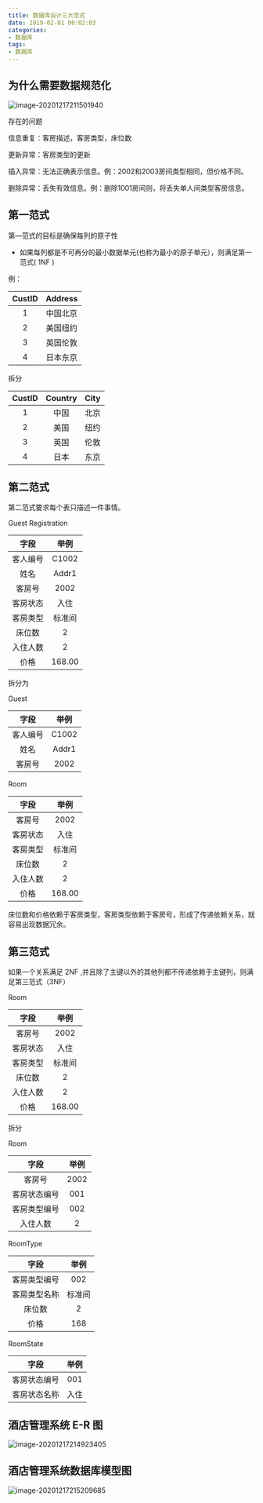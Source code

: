 ```yaml
---
title: 数据库设计三大范式
date: 2019-02-01 00:02:03
categories:
- 数据库
tags:
- 数据库
---
```


## 为什么需要数据规范化

![image-20201217211501940](https://photo.woilanlan.top/blog/img/2020/12/17/image-20201217211501940.png)

存在的问题

信息重复：客房描述，客房类型，床位数

更新异常：客房类型的更新

插入异常：无法正确表示信息。例：2002和2003房间类型相同，但价格不同。

删除异常：丢失有效信息。例：删除1001房间则，将丢失单人间类型客房信息。

## 第一范式

第—范式的目标是确保每列的原子性

- 如果每列都是不可再分的最小数据单元(也称为最小的原子单元），则满足第一范式( 1NF )

例：

| CustID | Address  |
| :----: | :------: |
|   1    | 中国北京 |
|   2    | 美国纽约 |
|   3    | 英国伦敦 |
|   4    | 日本东京 |

拆分

| CustID | Country | City |
| :----: | :-----: | :--: |
|   1    |  中国   | 北京 |
|   2    |  美国   | 纽约 |
|   3    |  英国   | 伦敦 |
|   4    |  日本   | 东京 |

## 第二范式

第二范式要求每个表只描述一件事情。

Guest Registration

|   字段   |  举例  |
| :------: | :----: |
| 客人编号 | C1002  |
|   姓名   | Addr1  |
|  客房号  |  2002  |
| 客房状态 |  入住  |
| 客房类型 | 标准间 |
|  床位数  |   2    |
| 入住人数 |   2    |
|   价格   | 168.00 |

拆分为

Guest

|   字段   |  举例  |
| :------: | :----: |
| 客人编号 | C1002  |
|   姓名   | Addr1  |
|  客房号  |  2002  |

Room

|   字段   |  举例  |
| :------: | :----: |
|  客房号  |  2002  |
| 客房状态 |  入住  |
| 客房类型 | 标准间 |
|  床位数  |   2    |
| 入住人数 |   2    |
|   价格   | 168.00 |

床位数和价格依赖于客房类型，客房类型依赖于客房号，形成了传递依赖关系，就容易出现数据冗余。

## 第三范式

如果一个关系满足 2NF ,并且除了主键以外的其他列都不传递依赖于主键列，则满足第三范式（3NF）

Room

|   字段   |  举例  |
| :------: | :----: |
|  客房号  |  2002  |
| 客房状态 |  入住  |
| 客房类型 | 标准间 |
|  床位数  |   2    |
| 入住人数 |   2    |
|   价格   | 168.00 |

拆分

Room

|     字段     |  举例  |
| :----------: | :----: |
|    客房号    |  2002  |
| 客房状态编号 |  001   |
| 客房类型编号 |  002   |
|   入住人数   |   2    |

RoomType

|     字段     |  举例  |
| :----------: | :----: |
| 客房类型编号 |  002   |
| 客房类型名称 | 标准间 |
|    床位数    |   2    |
|     价格     |  168   |

RoomState

|     字段     | 举例 |
| :----------: | :--: |
| 客房状态编号 | 001  |
| 客房状态名称 | 入住 |

## 酒店管理系统 E-R 图

![image-20201217214923405](https://photo.woilanlan.top/blog/img/2020/12/17/image-20201217214923405.png)

## 酒店管理系统数据库模型图

![image-20201217215209685](https://photo.woilanlan.top/blog/img/2020/12/17/image-20201217215209685.png)
